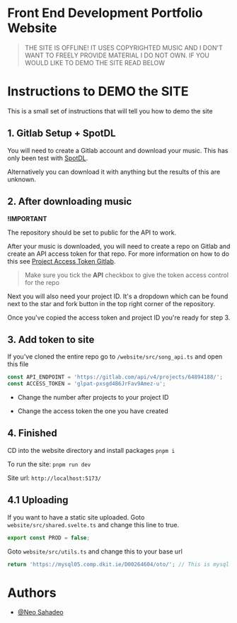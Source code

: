 # Front End Development Portfolio Website

> THE SITE IS OFFLINE! IT USES COPYRIGHTED MUSIC AND I DON'T WANT TO FREELY PROVIDE MATERIAL I DO NOT OWN.
> IF YOU WOULD LIKE TO DEMO THE SITE READ BELOW

# Instructions to DEMO the SITE

This is a small set of instructions that will tell you how to
demo the site

## 1. Gitlab Setup + SpotDL

You will need to create a Gitlab account and download your music.
This has only been test with [SpotDL](https://github.com/spotDL/spotify-downloader).

Alternatively you can download it with anything but the results of this are unknown.


## 2. After downloading music

**!IMPORTANT**

The repository should be set to public for the API to work.

After your music is downloaded, you will need to create a repo on Gitlab
and create an API access token for that repo. For more information on how
to do this see [Project Access Token Gitlab](https://docs.gitlab.com/user/project/settings/project_access_tokens/).

> Make sure you tick the **API** checkbox to give the token access control for the repo


Next you will also need your project ID. It's a dropdown which can be found next to the star and fork button
in the top right corner of the repository.

Once you've copied the access token and project ID you're ready for step 3.

## 3. Add token to site

If you've cloned the entire repo go to `/website/src/song_api.ts` and open this file

```typescript
const API_ENDPOINT = 'https://gitlab.com/api/v4/projects/64894188/';
const ACCESS_TOKEN = 'glpat-pxsgd4B6JrFav9Amez-u';
```

- Change the number after projects to your project ID

- Change the access token the one you have created

## 4. Finished

CD into the website directory and install packages `pnpm i`

To run the site: `pnpm run dev`

Site url: `http://localhost:5173/`

## 4.1 Uploading

If you want to have a static site uploaded. Goto `website/src/shared.svelte.ts` and change this line to true.

```typescript
export const PROD = false;
```

Goto `website/src/utils.ts` and change this to your base url

```typescript
return 'https://mysql05.comp.dkit.ie/D00264604/oto/'; // This is mysql
```

# Authors

- [@Neo Sahadeo](https://github.com/NeoSahadeo/)
